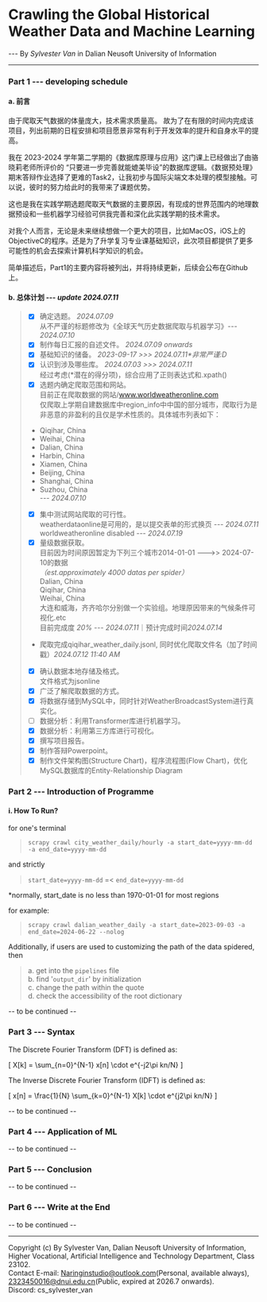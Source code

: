 # Crawling the Global Historical Weather Data and Machine Learning

--- By *Sylvester Van* in Dalian Neusoft University of Information

***

### Part 1 --- developing schedule

#### a. 前言

由于爬取天气数据的体量庞大，技术需求质量高。 故为了在有限的时间内完成该项目，列出前期的日程安排和项目愿景非常有利于开发效率的提升和自身水平的提高。</br>

我在 2023-2024 学年第二学期的《数据库原理与应用》这门课上已经做出了由骆晓莉老师所评价的 “只要进一步完善就能媲美毕设”的数据库逻辑。《数据预处理》期末答辩作业选择了更难的Task2，让我初步与国际尖端文本处理的模型接触。可以说，彼时的努力给此时的我带来了课题优势。</br>

这也是我在实践学期选题爬取天气数据的主要原因，有现成的世界范围内的地理数据预设和一些机器学习经验可供我完善和深化此实践学期的技术需求。</br>

对我个人而言，无论是未来继续想做一个更大的项目，比如MacOS，iOS上的ObjectiveC的程序。还是为了升学复习专业课基础知识，此次项目都提供了更多可能性的机会去探索计算机科学知识的机会。</br>

简单描述后，Part1的主要内容将被列出，并将持续更新，后续会公布在Github上。

#### b. 总体计划 --- *update 2024.07.11*

>- [x] 确定选题。 *2024.07.09* </br> 从不严谨的标题修改为《全球天气历史数据爬取与机器学习》--- *2024.07.10*
>- [x] 制作每日汇报的自述文件。 *2024.07.09 onwards* 
>- [x] 基础知识的储备。 *2023-09-17 >>> 2024.07.11\*非常严谨:D*
>- [x] 认识到涉及哪些库。 *2024.07.03 >>> 2024.07.11* </br> 经过考虑(*潜在的得分项)，综合应用了正则表达式和.xpath()
>- [x] 选题内确定爬取范围和网站。 </br> 目前正在爬取数据的网站/www.worldweatheronline.com </br> 仅爬取上学期自建数据库中region_info中中国的部分城市，爬取行为是非恶意的非盈利的且仅是学术性质的。具体城市列表如下：
>- Qiqihar, China
>- Weihai, China
>- Dalian, China
>- Harbin, China
>- Xiamen, China
>- Beijing, China
>- Shanghai, China
>- Suzhou, China </br> --- *2024.07.10*
>- [x] 集中测试网站爬取的可行性。</br> weatherdataonline是可用的，是以提交表单的形式换页 --- *2024.07.11* </br> worldweatheronline disabled --- *2024.07.19*
>- [x] 量级数据获取。</br> 目前因为时间原因暂定为下列三个城市2014-01-01 --->> 2024-07-10的数据 </br>*（est.approximately 4000 datas per spider）* </br> Dalian, China </br> Qiqihar, China </br> Weihai, China </br> 大连和威海，齐齐哈尔分别做一个实验组。地理原因带来的气候条件可视化.etc </br> 目前完成度 *20%* --- *2024.07.11*｜预计完成时间*2024.07.14*
>- 爬取完成qiqihar_weather_daily.jsonl, 同时优化爬取文件名（加了时间戳）*2024.07.12 11:40 AM*
>- [x] 确认数据本地存储及格式。</br> 文件格式为jsonline
>- [x] 广泛了解爬取数据的方式。
>- [x] 将数据存储到MySQL中，同时针对WeatherBroadcastSystem进行真实化。
>- [ ] 数据分析：利用Transformer库进行机器学习。
>- [x] 数据分析：利用第三方库进行可视化。
>- [x] 撰写项目报告。
>- [x] 制作答辩Powerpoint。
>- [x] 制作文件架构图(Structure Chart)，程序流程图(Flow Chart)，优化MySQL数据库的Entity-Relationship Diagram

### Part 2 --- Introduction of Programme

#### i. How To Run?

for one's terminal

> `scrapy crawl city_weather_daily/hourly -a start_date=yyyy-mm-dd -a end_date=yyyy-mm-dd` </br>

and strictly

> `start_date=yyyy-mm-dd` =< `end_date=yyyy-mm-dd` 

*normally, start_date is no less than 1970-01-01 for most regions

for example:

> `scrapy crawl dalian_weather_daily -a start_date=2023-09-03 -a end_date=2024-06-22 --nolog`

Additionally, if users are used to customizing the path of the data spidered, then

> a. get into the `pipelines` file </br>
> b. find '`output_dir`' by initialization </br>
> c. change the path within the quote </br>
> d. check the accessibility of the root dictionary </br>

-- to be continued --

### Part 3 --- Syntax

The Discrete Fourier Transform (DFT) is defined as:

\[ X[k] = \sum_{n=0}^{N-1} x[n] \cdot e^{-j2\pi kn/N} \]

The Inverse Discrete Fourier Transform (IDFT) is defined as:

\[ x[n] = \frac{1}{N} \sum_{k=0}^{N-1} X[k] \cdot e^{j2\pi kn/N} \]

-- to be continued --

### Part 4 --- Application of ML

-- to be continued --

### Part 5 --- Conclusion

-- to be continued --

### Part 6 --- Write at the End

-- to be continued --

***

Copyright (c) By Sylvester Van, Dalian Neusoft University of Information, Higher Vocational, Artificial Intelligence and Technology Department, Class 23102. </br>
Contact E-mail: Naringinstudio@outlook.com(Personal, available always), 2323450016@dnui.edu.cn(Public, expired at 2026.7 onwards). </br>
Discord: cs_sylvester_van
